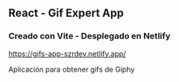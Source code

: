 ## React - Gif Expert App

### Creado con Vite - Desplegado en Netlify 

https://gifs-app-szrdev.netlify.app/

Aplicación para obtener gifs de Giphy

